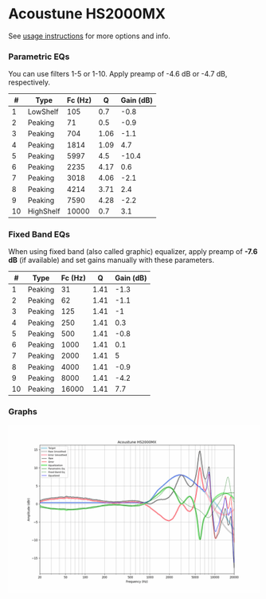 # Acoustune HS2000MX
See [usage instructions](https://github.com/jaakkopasanen/AutoEq#usage) for more options and info.

### Parametric EQs
You can use filters 1-5 or 1-10. Apply preamp of -4.6 dB or -4.7 dB, respectively.

|   # | Type      |   Fc (Hz) |    Q |   Gain (dB) |
|-----|-----------|-----------|------|-------------|
|   1 | LowShelf  |       105 | 0.7  |        -0.8 |
|   2 | Peaking   |        71 | 0.5  |        -0.9 |
|   3 | Peaking   |       704 | 1.06 |        -1.1 |
|   4 | Peaking   |      1814 | 1.09 |         4.7 |
|   5 | Peaking   |      5997 | 4.5  |       -10.4 |
|   6 | Peaking   |      2235 | 4.17 |         0.6 |
|   7 | Peaking   |      3018 | 4.06 |        -2.1 |
|   8 | Peaking   |      4214 | 3.71 |         2.4 |
|   9 | Peaking   |      7590 | 4.28 |        -2.2 |
|  10 | HighShelf |     10000 | 0.7  |         3.1 |

### Fixed Band EQs
When using fixed band (also called graphic) equalizer, apply preamp of **-7.6 dB** (if available) and set gains manually with these parameters.

|   # | Type    |   Fc (Hz) |    Q |   Gain (dB) |
|-----|---------|-----------|------|-------------|
|   1 | Peaking |        31 | 1.41 |        -1.3 |
|   2 | Peaking |        62 | 1.41 |        -1.1 |
|   3 | Peaking |       125 | 1.41 |        -1   |
|   4 | Peaking |       250 | 1.41 |         0.3 |
|   5 | Peaking |       500 | 1.41 |        -0.8 |
|   6 | Peaking |      1000 | 1.41 |         0.1 |
|   7 | Peaking |      2000 | 1.41 |         5   |
|   8 | Peaking |      4000 | 1.41 |        -0.9 |
|   9 | Peaking |      8000 | 1.41 |        -4.2 |
|  10 | Peaking |     16000 | 1.41 |         7.7 |

### Graphs
![](./Acoustune%20HS2000MX.png)
